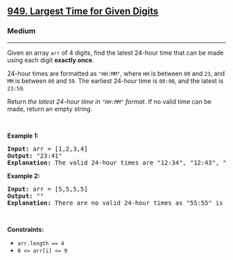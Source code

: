 <h2><a href="https://leetcode.com/problems/largest-time-for-given-digits/">949. Largest Time for Given Digits</a></h2><h3>Medium</h3><hr><div style="user-select: auto;"><p style="user-select: auto;">Given an array <code style="user-select: auto;">arr</code> of 4 digits, find the latest 24-hour time that can be made using each digit <strong style="user-select: auto;">exactly once</strong>.</p>

<p style="user-select: auto;">24-hour times are formatted as <code style="user-select: auto;">"HH:MM"</code>, where <code style="user-select: auto;">HH</code> is between <code style="user-select: auto;">00</code> and <code style="user-select: auto;">23</code>, and <code style="user-select: auto;">MM</code> is between <code style="user-select: auto;">00</code> and <code style="user-select: auto;">59</code>. The earliest 24-hour time is <code style="user-select: auto;">00:00</code>, and the latest is <code style="user-select: auto;">23:59</code>.</p>

<p style="user-select: auto;">Return <em style="user-select: auto;">the latest 24-hour time in <code style="user-select: auto;">"HH:MM"</code> format</em>. If no valid time can be made, return an empty string.</p>

<p style="user-select: auto;">&nbsp;</p>
<p style="user-select: auto;"><strong class="example" style="user-select: auto;">Example 1:</strong></p>

<pre style="user-select: auto;"><strong style="user-select: auto;">Input:</strong> arr = [1,2,3,4]
<strong style="user-select: auto;">Output:</strong> "23:41"
<strong style="user-select: auto;">Explanation:</strong> The valid 24-hour times are "12:34", "12:43", "13:24", "13:42", "14:23", "14:32", "21:34", "21:43", "23:14", and "23:41". Of these times, "23:41" is the latest.
</pre>

<p style="user-select: auto;"><strong class="example" style="user-select: auto;">Example 2:</strong></p>

<pre style="user-select: auto;"><strong style="user-select: auto;">Input:</strong> arr = [5,5,5,5]
<strong style="user-select: auto;">Output:</strong> ""
<strong style="user-select: auto;">Explanation:</strong> There are no valid 24-hour times as "55:55" is not valid.
</pre>

<p style="user-select: auto;">&nbsp;</p>
<p style="user-select: auto;"><strong style="user-select: auto;">Constraints:</strong></p>

<ul style="user-select: auto;">
	<li style="user-select: auto;"><code style="user-select: auto;">arr.length == 4</code></li>
	<li style="user-select: auto;"><code style="user-select: auto;">0 &lt;= arr[i] &lt;= 9</code></li>
</ul>
</div>